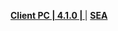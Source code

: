 **[Client PC | 4.1.0 |  ](https://d2wztyirwsuyyo.cloudfront.net/tmp/com.miHoYo.bh3global/pc/BH3_v4.1.0_6b92b50ee63.7z)** | **[SEA]()**
